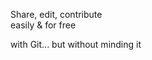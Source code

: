 
<div class="has-text-centered">

  <p class="is-size-4 has-text-weight-bold mb-2">
    Share, edit, contribute
    <br>easily & for free
  </p>

  <p class="is-italic">
    with Git... but without minding it
  </p>

</div>

<!-- GITRIBUTE - contribute with GIT ...but without minding it-->
<!--  ... but without having to use Github or Gitlab  -->
